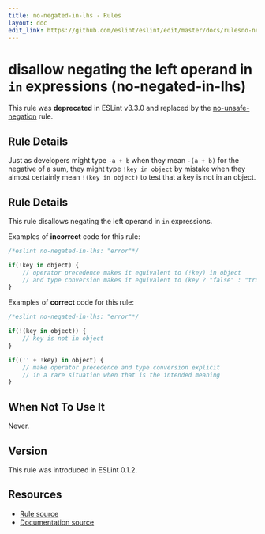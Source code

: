 ```yaml
---
title: no-negated-in-lhs - Rules
layout: doc
edit_link: https://github.com/eslint/eslint/edit/master/docs/rulesno-negated-in-lhs.md
---
```

<!-- Note: No pull requests accepted for this file. See README.md in the root directory for details. -->
# disallow negating the left operand in `in` expressions (no-negated-in-lhs)

This rule was **deprecated** in ESLint v3.3.0 and replaced by the [no-unsafe-negation](no-unsafe-negation) rule.

## Rule Details

Just as developers might type `-a + b` when they mean `-(a + b)` for the negative of a sum, they might type `!key in object` by mistake when they almost certainly mean `!(key in object)` to test that a key is not in an object.

## Rule Details

This rule disallows negating the left operand in `in` expressions.

Examples of **incorrect** code for this rule:

```js
/*eslint no-negated-in-lhs: "error"*/

if(!key in object) {
    // operator precedence makes it equivalent to (!key) in object
    // and type conversion makes it equivalent to (key ? "false" : "true") in object
}
```

Examples of **correct** code for this rule:

```js
/*eslint no-negated-in-lhs: "error"*/

if(!(key in object)) {
    // key is not in object
}

if(('' + !key) in object) {
    // make operator precedence and type conversion explicit
    // in a rare situation when that is the intended meaning
}
```

## When Not To Use It

Never.

## Version

This rule was introduced in ESLint 0.1.2.

## Resources

* [Rule source](https://github.com/eslint/eslint/tree/master/lib/rules/no-negated-in-lhs.js)
* [Documentation source](https://github.com/eslint/eslint/tree/master/docs/rules/no-negated-in-lhs.md)

